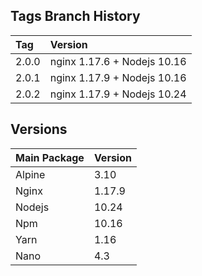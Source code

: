 ## Tags Branch History

Tag          | Version
:------------|:----------
 2.0.0       | nginx 1.17.6 + Nodejs 10.16
 2.0.1       | nginx 1.17.9 + Nodejs 10.16
 2.0.2       | nginx 1.17.9 + Nodejs 10.24
 
## Versions

Main Package  | Version
:-------------|:----------
 Alpine       | 3.10
 Nginx       | 1.17.9
 Nodejs       | 10.24
 Npm       | 10.16
 Yarn       | 1.16
 Nano       | 4.3
